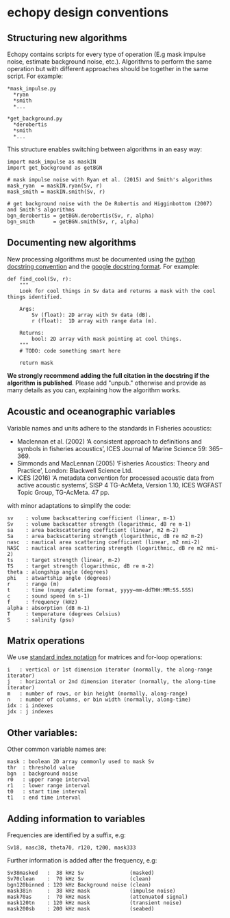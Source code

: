 # echopy design conventions
 
## Structuring new algorithms
 
Echopy contains scripts for every type of operation (E.g mask impulse noise, estimate background noise, etc.). Algorithms to perform the same operation but with different approaches should be together in the same script. For example:
```
*mask_impulse.py
  *ryan
  *smith
  *...
 
*get_background.py
  *derobertis
  *smith
  *...
```
 
This structure enables switching between algorithms in an easy way:
```
import mask_impulse as maskIN
import get_background as getBGN
 
# mask impulse noise with Ryan et al. (2015) and Smith's algorithms
mask_ryan  = maskIN.ryan(Sv, r)
mask_smith = maskIN.smith(Sv, r)
 
# get background noise with the De Robertis and Higginbottom (2007) and Smith's algorithms
bgn_derobertis = getBGN.derobertis(Sv, r, alpha)
bgn_smith      = getBGN.smith(Sv, r, alpha)
```
 
## Documenting new algorithms
 
New processing algorithms must be documented using the [python docstring convention](https://www.python.org/dev/peps/pep-0257/) and the [google docstring format](https://github.com/google/styleguide/blob/gh-pages/pyguide.md#38-comments-and-docstrings). For example:
```
def find_cool(Sv, r):
    """
    Look for cool things in Sv data and returns a mask with the cool things identified.
   
    Args:
        Sv (float): 2D array with Sv data (dB).
        r (float):  1D array with range data (m).
       
    Returns:
        bool: 2D array with mask pointing at cool things.
    """
    # TODO: code something smart here
   
    return mask
```
 
**We strongly recommend adding the full citation in the docstring if the algorithm is published**. Please add "unpub." otherwise and provide as many details as you can, explaining how the algorithm works.
 
## Acoustic and oceanographic variables
 
Variable names and units adhere to the standards in Fisheries acoustics:
 
* Maclennan et al. (2002) ‘A consistent approach to definitions and symbols in fisheries acoustics’, ICES Journal of Marine Science 59: 365–369.
* Simmonds and MacLennan (2005) ‘Fisheries Acoustics: Theory and Practice’, London: Blackwell Science Ltd.
* ICES (2016) ‘A metadata convention for processed acoustic data from active acoustic systems’, SISP 4 TG-AcMeta, Version 1.10, ICES WGFAST Topic Group, TG-AcMeta. 47 pp.
 
with minor adaptations to simplify the code:
```
sv    : volume backscattering coefficient (linear, m-1)
Sv    : volume backscatter strength (logarithmic, dB re m-1)
sa    : area backscattering coefficient (linear, m2 m-2)
Sa    : area backscattering strength (logarithmic, dB re m2 m-2)
nasc  : nautical area scattering coefficient (linear, m2 nmi-2)
NASC  : nautical area scattering strength (logarithmic, dB re m2 nmi-2)
ts    : target strength (linear, m-2)
TS    : target strength (logarithmic, dB re m-2)
theta : alongship angle (degrees)
phi   : atwartship angle (degrees)
r     : range (m)
t     : time (numpy datetime format, yyyy—mm-ddTHH:MM:SS.SSS)
c     : sound speed (m s-1)
f     : frequency (kHz)
alpha : absorption (dB m-1)
T     : temperature (degrees Celsius)
S     : salinity (psu)
```
 
## Matrix operations
 
We use [standard index notation](https://en.wikipedia.org/wiki/Matrix_(mathematics))
for matrices and for-loop operations:
```
i   : vertical or 1st dimension iterator (normally, the along-range iterator)
j   : horizontal or 2nd dimension iterator (normally, the along-time iterator)
m   : number of rows, or bin height (normally, along-range)
n   : number of columns, or bin width (normally, along-time)
idx : i indexes
jdx : j indexes
```
 
## Other variables:
 
Other common variable names are:
```
mask : boolean 2D array commonly used to mask Sv
thr  : threshold value
bgn  : background noise
r0   : upper range interval
r1   : lower range interval
t0   : start time interval
t1   : end time interval
```
 
## Adding information to variables
 
Frequencies are identified by a suffix, e.g:
```
Sv18, nasc38, theta70, r120, t200, mask333
``` 
 
Further information is added after the frequency, e.g:
```
Sv38masked   :  38 kHz Sv               (masked)
Sv70clean    :  70 kHz Sv               (clean)
bgn120binned : 120 kHz Background noise (clean)
mask38in     :  38 kHz mask             (impulse noise)
mask70as     :  70 kHz mask             (attenuated signal)
mask120tn    : 120 kHz mask             (transient noise)
mask200sb    : 200 kHz mask             (seabed)
```
